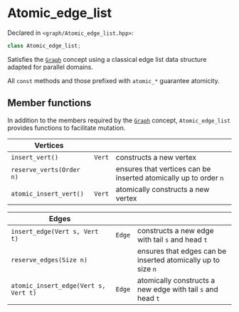 
# Atomic_edge_list

Declared in `<graph/Atomic_edge_list.hpp>`:
```c++
class Atomic_edge_list;
```

Satisfies the [`Graph`](Graph.md) concept using a classical edge list data structure adapted for parallel domains.

All `const` methods and those prefixed with `atomic_*` guarantee atomicity.

## Member functions

In addition to the members required by the [`Graph`](Graph.md) concept, `Atomic_edge_list` provides functions to facilitate mutation.

| Vertices | | |
|------------------|-|-|
| `insert_vert()` | `Vert` | constructs a new vertex |
| `reserve_verts(Order n)` | | ensures that vertices can be inserted atomically up to order `n` |
| `atomic_insert_vert()` | `Vert` | atomically constructs a new vertex |

| Edges | | |
|------------------|-|-|
| `insert_edge(Vert s, Vert t)` | `Edge` | constructs a new edge with tail `s` and head `t` |
| `reserve_edges(Size n)` | | ensures that edges can be inserted atomically up to size `n` |
| `atomic_insert_edge(Vert s, Vert t)` | `Edge` | atomically constructs a new edge with tail `s` and head `t` |
